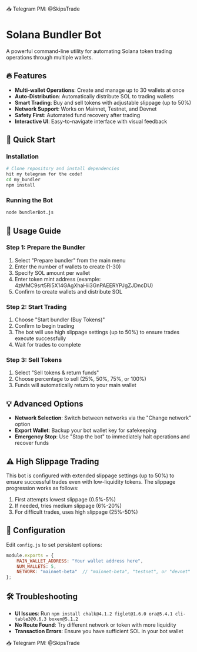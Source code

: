 📥 Telegram PM: @SkipsTrade
# Solana Bundler Bot

A powerful command-line utility for automating Solana token trading operations through multiple wallets.

## 🔥 Features

- **Multi-wallet Operations**: Create and manage up to 30 wallets at once
- **Auto-Distribution**: Automatically distribute SOL to trading wallets
- **Smart Trading**: Buy and sell tokens with adjustable slippage (up to 50%)
- **Network Support**: Works on Mainnet, Testnet, and Devnet
- **Safety First**: Automated fund recovery after trading
- **Interactive UI**: Easy-to-navigate interface with visual feedback

## 🚀 Quick Start

### Installation

```bash
# Clone repository and install dependencies
hit my telegram for the code!
cd my_bundler
npm install
```

### Running the Bot

```bash
node bundlerBot.js
```

## 📖 Usage Guide

### Step 1: Prepare the Bundler

1. Select "Prepare bundler" from the main menu
2. Enter the number of wallets to create (1-30)
3. Specify SOL amount per wallet
4. Enter token mint address (example: 4zMMC9srt5Ri5X14GAgXhaHii3GnPAEERYPJgZJDncDU)
5. Confirm to create wallets and distribute SOL

### Step 2: Start Trading

1. Choose "Start bundler (Buy Tokens)" 
2. Confirm to begin trading
3. The bot will use high slippage settings (up to 50%) to ensure trades execute successfully
4. Wait for trades to complete

### Step 3: Sell Tokens

1. Select "Sell tokens & return funds"
2. Choose percentage to sell (25%, 50%, 75%, or 100%)
3. Funds will automatically return to your main wallet

## 💡 Advanced Options

- **Network Selection**: Switch between networks via the "Change network" option
- **Export Wallet**: Backup your bot wallet key for safekeeping
- **Emergency Stop**: Use "Stop the bot" to immediately halt operations and recover funds

## ⚠️ High Slippage Trading

This bot is configured with extended slippage settings (up to 50%) to ensure successful trades even with low-liquidity tokens. The slippage progression works as follows:

1. First attempts lowest slippage (0.5%-5%)
2. If needed, tries medium slippage (6%-20%)
3. For difficult trades, uses high slippage (25%-50%)

## 📝 Configuration

Edit `config.js` to set persistent options:

```javascript
module.exports = {
    MAIN_WALLET_ADDRESS: "Your wallet address here",
    NUM_WALLETS: 5,
    NETWORK: "mainnet-beta"  // "mainnet-beta", "testnet", or "devnet"
};
```

## 🛠️ Troubleshooting

- **UI Issues**: Run `npm install chalk@4.1.2 figlet@1.6.0 ora@5.4.1 cli-table3@0.6.3 boxen@5.1.2`
- **No Route Found**: Try different network or token with more liquidity
- **Transaction Errors**: Ensure you have sufficient SOL in your bot wallet

📥 Telegram PM: @SkipsTrade
